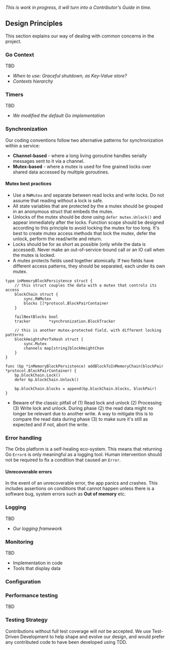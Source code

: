 *This is work in progress, it will turn into a Contributor's Guide in time.*

## Design Principles

This section explains our way of dealing with common concerns in the project.

### Go Context
TBD
* *When to use: Graceful shutdown, as Key-Value store?*
* *Contexts hierarchy*

### Timers
TBD
* *We modified the default Go implementation*

### Synchronization

Our coding conventions follow two alternative patterns for synchronization within a service:
* **Channel-based** - where a long living goroutine handles serially messages sent to it via a channel.
* **Mutex-based** - where a mutex is used for fine grained locks over shared data accessed by multiple goroutines.

#### Mutex best practices

* Use a `RWMutex` and separate between read locks and write locks. Do not assume that reading without a lock is safe.
* All state variables that are protected by the a mutex should be grouped in an anonymous struct that embeds the mutex.
* Unlocks of the mutex should be done using `defer mutex.Unlock()` and appear immediately after the locks. Function scope should be designed according to this principle to avoid locking the mutex for too long. It's best to create mutex access methods that lock the mutex, defer the unlock, perform the read/write and return.
* Locks should be for as short as possible (only while the data is accessed). Never make an out-of-service-bound call or an IO call when the mutex is locked.
* A mutex protects fields used together atomically. If two fields have different access patterns, they should be separated, each under its own mutex.

```golang
type inMemoryBlockPersistence struct {
	// this struct couples the data with a mutex that controls its access
	blockChain struct {
		sync.RWMutex
		blocks []*protocol.BlockPairContainer
	}
	
	failNextBlocks bool
	tracker        *synchronization.BlockTracker
	
	// this is another mutex-protected field, with different locking patterns
 	blockHeightsPerTxHash struct {
		sync.Mutex
		channels map[string]blockHeightChan
	}
}

func (bp *inMemoryBlockPersistence) addBlockToInMemoryChain(blockPair *protocol.BlockPairContainer) {
	bp.blockChain.Lock()
	defer bp.blockChain.Unlock()

	bp.blockChain.blocks = append(bp.blockChain.blocks, blockPair)
}

```
* Beware of the classic pitfall of (1) Read lock and unlock (2) Processing (3) Write lock and unlock. During phase (2) the read data might no longer be relevant due to another write. A way to mitigate this is to compare the read data during phase (3) to make sure it's still as expected and if not, abort the write.

### Error handling
The Orbs platform is a self-healing eco-system. This means that returning Go `Error`s is only meaningful as a logging tool.
Human intervention should not be required to fix a condition that caused an `Error`.
#### Unrecoverable errors
In the event of an unrecoverable error, the app panics and crashes.
This includes assertions on conditions that cannot happen unless there is a software bug, system errors such as **Out of memory** etc.

### Logging
TBD
* *Our logging framework*


### Monitoring
TBD
* Implementation in code
* Tools that display data

### Configuration


### Performance testing
TBD

### Testing Strategy
Contributions without full test coverage will _not_ be accepted. We use Test-Driven Development to help shape and evolve our design, and would prefer any contributed code to have been developed using TDD.



